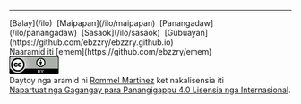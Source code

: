 
***
<div class="footer">

<div class="text-small">
[Balay](/ilo)  [Maipapan](/ilo/maipapan)  [Panangadaw](/ilo/panangadaw)  [Sasaok](/ilo/sasaok)  [Gubuayan](https://github.com/ebzzry/ebzzry.github.io)
</div>
<div class="text-x-small">
Naaramid iti [emem](https://github.com/ebzzry/emem)
</div>

<div class="text-x-small">
<a rel="license" href="https://creativecommons.org/licenses/by/4.0/"><img alt="Creative Commons License" class="cc" src="/images/cc4-88x31.png" /></a><br>
Daytoy nga aramid ni <a xmlns:cc="https://creativecommons.org/ns#" href="https://ebzzry.io" property="cc:attributionName" rel="cc:attributionURL">Rommel Martinez</a> ket nakalisensia iti<br>
<a rel="license" href="https://creativecommons.org/licenses/by/4.0/">Napartuat nga Gagangay para Panangigappu 4.0 Lisensia nga Internasional</a>.
</div>

</div>
